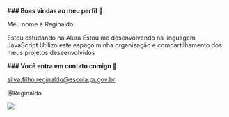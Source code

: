 **### Boas vindas ao meu perfil 💙**

Meu nome é Reginaldo

Estou estudando na Alura
Estou me desenvolvendo na linguagem JavaScript
Utilizo este espaço minha organização e compartilhamento dos meus projetos deseenvolvidos

**### Você entra em contato comigo 📮**

silva.filho.reginaldo@escola.pr.gov.br

@Reginaldo

![](https://media.tenor.com/c3wh5GsZVUwAAAAC/jojo.gif)
